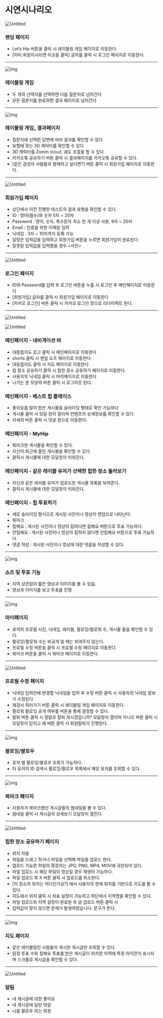 # 시연시나리오

![Untitled](%E1%84%89%E1%85%B5%E1%84%8B%E1%85%A7%E1%86%AB%E1%84%89%E1%85%B5%E1%84%82%E1%85%A1%E1%84%85%E1%85%B5%E1%84%8B%E1%85%A9%20a54c41f0d53043fc85ad825dee11bd41/Untitled.png)

### 랜딩 페이지

- Let’s Hip 버튼을 클릭 시 레이블링 게임 페이지로 이동한다.
- [이미 회원이시라면 이곳을 클릭] 글자를 클릭 시 로그인 페이지로 이동한다.

---

![img](https://lh3.googleusercontent.com/N1eiIqwM6OqHtN3AgpN8RUHDBZkD0aB5gFFCQ2avGP4Tu9feJTp5OGLgNmxYJyu3WW3qpfD5duqCQmk3_AFBTmoOqG2ESObX1ffhqO3cn0j5V23zOGfyt1ackmC15ouAJB0TtqLWl545MjWSoY2C8yls5v7_2e5mHp611IeYoFrLIAZT5U7rTkhNf45WgAAT)

### 레이블링 게임

- 두 개의 선택지를 선택하면 다음 질문지로 넘어간다
- 모든 질문지를 완료하면 결과 페이지로 넘어간다

---

![img](https://lh5.googleusercontent.com/GvDyWQrFQhZaEsIS9s-0rywaAQrNh6_OLm31lMbAhvIIpGssVw2ZNweqRom1UxznW45etMESE3tURwJDUFwm-g8tP9BUiHGcgpvyYzfvVqqp2lYx7R6saMA-tF3vMSh-ksNE3_SERh6ZBpONJLvcat_hS_Smokq3F5sw9-YMq0TORZjd-xz_3_ootN3dixoi)

### 레이블링 게임_ 결과페이지

- 질문지에 선택한 답변에 따라 결과를 확인할 수 있다
- 유형에 맞는 3D 캐릭터를 확인할 수 있다
- 3D 캐릭터를 Zomm in/out, 궤도 조절을 할 수 있다
- 카카오톡 공유하기 버튼 클릭 시 결과페이지를 카카오톡 공유할 수 있다.
- [같은 감성의 사람들과 함께하고 싶다면?] 버튼 클릭 시 회원가입 페이지로 이동한다.

---

![Untitled](%E1%84%89%E1%85%B5%E1%84%8B%E1%85%A7%E1%86%AB%E1%84%89%E1%85%B5%E1%84%82%E1%85%A1%E1%84%85%E1%85%B5%E1%84%8B%E1%85%A9%20a54c41f0d53043fc85ad825dee11bd41/Untitled%204.png)

### 회원가입 페이지

- 상단에서 이전 진행한 테스트의 결과 유형을 확인할 수 있다.
- ID : 영어(필수)와 숫자 5자 ~ 20자
- Password : 영어, 숫자, 특수문자 최소 한 개 이상 사용, 8자 ~ 20자
- Email : 인증을 위한 이메일 입력
- 닉네임 : 3자 ~ 10자까지 등록 가능
- 알맞은 입력값을 입력하고 회원가입 버튼을 누르면 회원가입이 완료된다.
- 잘못된 입력값을 입력했을 경우 <사진>

---

![Untitled](%E1%84%89%E1%85%B5%E1%84%8B%E1%85%A7%E1%86%AB%E1%84%89%E1%85%B5%E1%84%82%E1%85%A1%E1%84%85%E1%85%B5%E1%84%8B%E1%85%A9%20a54c41f0d53043fc85ad825dee11bd41/Untitled%205.png)

### 로그인 페이지

- ID와 Password를 입력 후 로그인 버튼을 누를 시 로그인 후 메인페이지로 이동한다
- [회원가입] 글자를 클릭 시 회원가입 페이지로 이동한다
- [카카오 로그인] 버튼 클릭 시 카카오 로그인 창으로 리다이렉트 된다.

---

![Untitled](%E1%84%89%E1%85%B5%E1%84%8B%E1%85%A7%E1%86%AB%E1%84%89%E1%85%B5%E1%84%82%E1%85%A1%E1%84%85%E1%85%B5%E1%84%8B%E1%85%A9%20a54c41f0d53043fc85ad825dee11bd41/Untitled%206.png)

![Untitled](%E1%84%89%E1%85%B5%E1%84%8B%E1%85%A7%E1%86%AB%E1%84%89%E1%85%B5%E1%84%82%E1%85%A1%E1%84%85%E1%85%B5%E1%84%8B%E1%85%A9%20a54c41f0d53043fc85ad825dee11bd41/Untitled%207.png)

### 메인페이지 - 네비게이션 바

- 대동힙지도 로고 클릭 시 메인페이지로 이동한다
- shorts 클릭 시 랜덤 쇼츠 페이지로 이동한다
- 대동힙지도 클릭 시 지도 페이지로 이동한다
- 힙 장소 공유하기 클릭 시 힙한 장소 공유하기 페이지로 이동한다.
- 사용자의 닉네임 클릭 시 마이페이지로 이동한다
- 나가는 문 모양의 버튼 클릭 시 로그아웃 된다.

### 메인페이지 - 베스트 힙 플레이스

- 좋아요를 많이 받은 게시물을 슬라이딩 형태로 확인 가능하다
- 게시물 클릭 시 모달 창이 열리며 컨텐츠의 상세정보를 확인할 수 있다.
- 자세히 버튼 클릭 시 댓글 창으로 이동한다.

### 메인페이지 - MyHip

- 북마크한 게시물을 확인할 수 있다.
- 자신이 최근에 올린 게시물을 확인할 수 있다.
- 클릭시 게시물에 대한 모달창이 띄워진다.

### 메인페이지 - 같은 레이블 유저가 선택한 힙한 장소 둘러보기

- 자신과 같은 레이블 유저가 업로드한 게시물 목록을 보여준다.
- 클릭시 게시물에 대한 모달창이 띄워진다.

### 메인페이지 - 힙 투표하기

- 세로 슬라이딩 형식으로 게시된 사진이나 영상이 랜덤으로 나타난다.
- 북마크
- 힙해요 : 게시된 사진이나 영상이 힙하다면 힙해요 버튼으로 투표 가능하다.
- 안힙해요 : 게시된 사진이나 영상이 힙하지 않다면 안힙해요 버튼으로 투표 가능하다.
- 댓글 작성 : 게시된 사진이나 영상에 대한 댓글을 작성할 수 있다.

---

![img](https://lh6.googleusercontent.com/m2hvHnuO7o-CEvDboBKAfwYQ4odKnNI4tSc1v05d98bREL140aVIsI8K3XTO5ak4y5M_TTZxwGirl6Xv-Lq5i63ouuO5iyZG9pfr2qvD55OkS9ZdkBW7mcbGz3maxS565-uYUBpbIW73XKs__u3s2O4I-GpiJ6QLu1DzQu9sWqNlC55JI3WpXMwMkr8kp6ea)

### 쇼츠 및 투표 기능

- 지역 상관없이 짧은 영상과 이미지를 볼 수 있음.
- 영상과 이미지를 보고 투표를 진행

---

![img](https://lh5.googleusercontent.com/_0LpCn6ATS_7IcTR06RRVyAfVaOcnbjsv8Kr7_AU2EGA3jpbh2ieQBMouiaC58pncLAqir9x65sM31FUdhU13EsECnLrk1FS1Hj8A_sIQ446XXD9KXISfcpjDa6mxOLZ9tlmz263PYIuSmsd8ep3Ya6DbjdHajrpiUHYlukK4vZADK9ltBfVbC8jPgtMZi-e)

### 마이페이지

- 유저의 프로필 사진, 닉네임, 레이블, 팔로잉/팔로워 수, 게시물 들을 확인할 수 있다.
- 팔로잉/팔로워 수는 비공개 일 때는 보여주지 않는다.
- 프로필 수정 버튼을 클릭 시 프로필 수정 페이지로 이동한다.
- 북마크 버튼을 클릭 시 북마크 페이지로 이동한다.

---

![Untitled](%E1%84%89%E1%85%B5%E1%84%8B%E1%85%A7%E1%86%AB%E1%84%89%E1%85%B5%E1%84%82%E1%85%A1%E1%84%85%E1%85%B5%E1%84%8B%E1%85%A9%20a54c41f0d53043fc85ad825dee11bd41/Untitled%209.png)

### 프로필 수정 페이지

- 닉네임 입력칸에 변경할 닉네임을 입력 후 수정 버튼 클릭 시 사용자의 닉네임 정보가 수정된다
- 재검사 하러가기 버튼 클릭 시 레이블링 게임 페이지로 이동한다.
- 팔로워 팔로잉 공개 여부를 버튼을 통해 결정할 수 있다.
- 탈퇴 버튼 클릭 시 정말로 탈퇴 하시겠습니까? 모달창이 열리며 아니오 버튼 클릭 시 모달창이 닫히고 예 버튼 클릭 시 회원탈퇴가 진행된다.

---

![img](https://lh5.googleusercontent.com/HWfPBZn6J9n-Ub5zEg_F2LhZ1q5egXlcAzSq40FJZ_zI4cvyBc_JVeoiNWlZuf7L2hFHH6yHshE13S4y-1KmAxn3nHnolQb8HMTzOP8-qXpE1qGo5fsFkUVM0Q0zPamyBMk6RC60MKIznB4ymNRg6TCbwv0m3oh2HGa4wIrJStxaXp9VmnCd5Q6MOyqN_MXE)

### 팔로잉/팔로우

- 유저 별 팔로잉/팔로우 조회가 가능하다.
- 타 유저의 ID 검색시 팔로잉/팔로우 목록에서 해당 유저를 조회할 수 있다.

---

![img](https://lh3.googleusercontent.com/LAofa4wepMXZ52QMMtmagRSOyPCiJIrt2zMAkCAFIz7pEF1xWlQrQLMte40Z9oB-QHmtZw-vtUFv8tghIIzoqxberUufauZfKeE4_GZ4-dvDlZBlJ9TcnZHyzqvxjaZCDZDzk5BVZifMHLTVdYtuH7D2zvFDdlgqpHLgdW3Hj_sGoLL-atKB6qKLhdnlTurE)

### 북마크 페이지

- 사용자가 북마크했던 게시글들의 썸네일을 볼 수 있다.
- 썸네일 클릭 시 게시글의 상세보기 모달창이 열린다.

---

![Untitled](%E1%84%89%E1%85%B5%E1%84%8B%E1%85%A7%E1%86%AB%E1%84%89%E1%85%B5%E1%84%82%E1%85%A1%E1%84%85%E1%85%B5%E1%84%8B%E1%85%A9%20a54c41f0d53043fc85ad825dee11bd41/Untitled%2011.png)

### 힙한 장소 공유하기 페이지

- 위치 허용
- 파일을 드래그 하거나 파일을 선택해 파일을 업로드 한다.
- 업로드 가능한 파일의 확장자는 JPG, PNG, MP4, MOV에 국한되어 있다.
- 파일 업로드 시 해당 파일이 영상일 경우 재생이 가능하다.
- 파일 업로드 후 X 버튼 클릭 시 업로드를 취소한다.
- [이 장소의 위치는 어디인가요?] 에서 사용자의 현재 위치를 기반으로 지도를 볼 수 있다.
- 지도에서 위치 클릭 시 좌표 설정이 가능하고 하단에서 지역명을 확인할 수 있다.
- 파일 업로드와 지역 설정이 완료된 후 글 업로드 버튼 클릭 시
- 입력값이 맞지 않으면 문제가 발생하였습니다. 문구가 뜬다.

---

![img](https://lh6.googleusercontent.com/hqpxAOgAmd5fDyvo21Ny-DEaMBldUQtYxrwvzI2sPKDRxQe-ttRddmO7oDC842CT3lb38RqX5EWAbMqu20nlbciIhDsJlZzhEY_GaVa36CUhTXiTC9rjnZjaYo0A4aWXZf_wjtHL5qLPEslWjOQ_uAPMs9XRWeoHK2PTu4RrxHr5-izj6hzldNr3CJwOwJ5m)

### 지도 페이지

- 같은 레이블링인 사람들이 게시한 게시글만 조회할 수 있다.
- 일정 투표 수와 힙해요 투표를 받은 게시글이 위치한 지역에 특정 아이콘이 표시되며 스크롤로 게시글을 확인할 수 있다.

---

![Untitled](%E1%84%89%E1%85%B5%E1%84%8B%E1%85%A7%E1%86%AB%E1%84%89%E1%85%B5%E1%84%82%E1%85%A1%E1%84%85%E1%85%B5%E1%84%8B%E1%85%A9%20a54c41f0d53043fc85ad825dee11bd41/Untitled%2013.png)

### 알림

- 내 게시글에 대한 좋아요
- 내 게시글에 달린 댓글
- 나를 팔로우 하는 회원